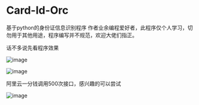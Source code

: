 # Card-Id-Orc

基于python的身份证信息识别程序
作者业余编程爱好者，此程序仅个人学习，切勿用于其他用途，程序编写并不规范，欢迎大佬们指正。

话不多说先看程序效果

![image](https://user-images.githubusercontent.com/34267901/187017227-58dab137-275d-4acc-95d4-a66f2fca9840.png)

![image](https://user-images.githubusercontent.com/34267901/187017259-508a7bdc-fa49-4ae0-8ebf-f4abee3161b5.png)

阿里云一分钱调用500次接口，感兴趣的可以尝试

![image](https://user-images.githubusercontent.com/34267901/187017273-1aefc3ea-deb3-4411-b82b-77fad63d43ab.png)


